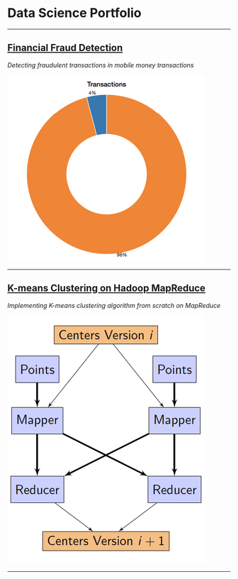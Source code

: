 # Data Science Portfolio

---

## [Financial Fraud Detection](/fraud.md)
*Detecting fraudulent transactions in mobile money transactions*

<img src="images/fraud.png?raw=true"/>

---

## [K-means Clustering on Hadoop MapReduce](/kmeans.md)
*Implementing K-means clustering algorithm from scratch on MapReduce*

<img src="images/kmeans.png?raw=true"/>

---
